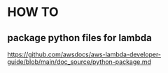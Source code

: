 # HOW TO

## package python files for lambda

https://github.com/awsdocs/aws-lambda-developer-guide/blob/main/doc_source/python-package.md
